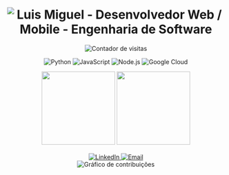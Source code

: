 <h1 align="center">
  <img src="https://readme-typing-svg.herokuapp.com?font=Fira+Code&size=30&duration=3000&pause=1000&color=FFFFFF&center=true&vCenter=true&width=435&lines=Luis+Miguel;Desenvolvedor+Web+%2F+Mobile;Engenharia+de+Software" alt="Luis Miguel - Desenvolvedor Web / Mobile - Engenharia de Software" />
</h1>

<p align="center">
  <img src="https://komarev.com/ghpvc/?username=seu-username&label=Visitas&color=000000&style=flat" alt="Contador de visitas" />
</p>

<div align="center">
  
  ![Python](https://img.shields.io/badge/-Python-000?style=for-the-badge&logo=python)
  ![JavaScript](https://img.shields.io/badge/-JavaScript-000?style=for-the-badge&logo=javascript)
  ![Node.js](https://img.shields.io/badge/-Node.js-000?style=for-the-badge&logo=node.js)
  ![Google Cloud](https://img.shields.io/badge/-Google_Cloud-000?style=for-the-badge&logo=google-cloud)
  
</div>

<div align="center">
  <img height="170em" src="https://github-readme-stats.vercel.app/api?username=seu-username&show_icons=true&theme=graywhite&hide_border=true&include_all_commits=true&count_private=true"/>
  <img height="170em" src="https://github-readme-stats.vercel.app/api/top-langs/?username=seu-username&layout=compact&theme=graywhite&hide_border=true"/>
</div>

<br>

<div align="center">
  <a href="https://www.linkedin.com/in/seu-perfil-linkedin/" target="_blank">
    <img src="https://img.shields.io/badge/-LinkedIn-000?style=for-the-badge&logo=linkedin&logoColor=white" alt="LinkedIn">
  </a>
  <a href="mailto:seu-email@example.com" target="_blank">
    <img src="https://img.shields.io/badge/-Email-000?style=for-the-badge&logo=gmail&logoColor=white" alt="Email">
  </a>
</div>

<div align="center">
  <img src="https://github.com/seu-username/seu-username/blob/output/github-contribution-grid-snake-dark.svg" alt="Gráfico de contribuições" />
</div>

